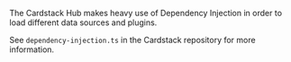 The Cardstack Hub makes heavy use of Dependency Injection in order to load different data sources and plugins.

See `dependency-injection.ts` in the Cardstack repository for more information.
